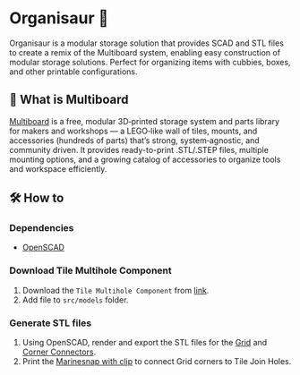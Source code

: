# Organisaur 🦖

Organisaur is a modular storage solution that provides SCAD and STL files to create a remix of the Multiboard system, enabling easy construction of modular storage solutions. Perfect for organizing items with cubbies, boxes, and other printable configurations.

## 🙋 What is Multiboard

[Multiboard](https://www.multiboard.io/) is a free, modular 3D‑printed storage system and parts library for makers and workshops — a LEGO‑like wall of tiles, mounts, and accessories (hundreds of parts) that’s strong, system‑agnostic, and community driven. It provides ready-to-print .STL/.STEP files, multiple mounting options, and a growing catalog of accessories to organize tools and workspace efficiently.

## 🛠️ How to

### Dependencies

- [OpenSCAD](https://openscad.org/)

### Download Tile Multihole Component

1. Download the `Tile Multihole Component` from [link](https://thangs.com/designer/Multiboard/3d-model/Tile%20Components%20-%20STL%20Multiboard%20Remixing%20Files-994663).
2. Add file to `src/models` folder.

### Generate STL files

1. Using OpenSCAD, render and export the STL files for the [Grid](./src/GridGenerator.scad) and [Corner Connectors](./src/CornerGenerator.scad).
2. Print the [Marinesnap with clip](./src/3d-models/Marinesnap%20with%20clip.3mf) to connect Grid corners to Tile Join Holes.
